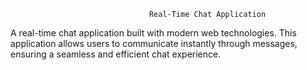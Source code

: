                                    Real-Time Chat Application

A real-time chat application built with modern web technologies. This application allows users to communicate instantly through messages, ensuring a seamless and efficient chat experience.
